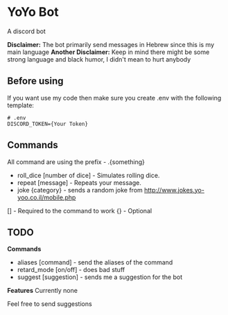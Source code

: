 # YoYo Bot
A discord bot

**Disclaimer:** The bot primarily send messages in Hebrew since this is my main language
**Another Disclaimer:**  Keep in mind there might be some strong language and black humor, I didn't mean to hurt anybody

## Before using
If you want use my code then make sure you create .env with the following template:

```env
# .env
DISCORD_TOKEN={Your Token}
```

## Commands

All command are using the prefix -  .{something}

 - roll_dice [number of dice]  - Simulates rolling dice.
 - repeat [message] - Repeats your message.
 - joke {category} - sends a random joke from http://www.jokes.yo-yoo.co.il/mobile.php

[] - Required to the command to work
{} - Optional

## TODO

**Commands**
 - aliases [command] - send the aliases of the command
 - retard_mode [on/off] - does bad stuff
 - suggest [suggestion] - sends me a suggestion for the bot
 
 **Features**
 Currently none


Feel free to send suggestions
